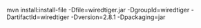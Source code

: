 mvn install:install-file -Dfile=wiredtiger.jar -DgroupId=wiredtiger -DartifactId=wiredtiger -Dversion=2.8.1 -Dpackaging=jar
